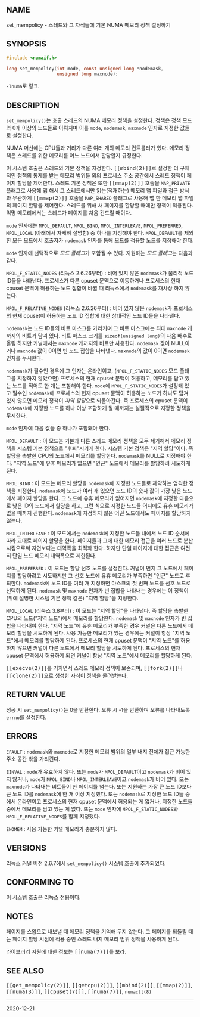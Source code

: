 ## NAME

set_mempolicy - 스레드와 그 자식들에 기본 NUMA 메모리 정책 설정하기

## SYNOPSIS

```c
#include <numaif.h>

long set_mempolicy(int mode, const unsigned long *nodemask,
                   unsigned long maxnode);
```

`-lnuma`로 링크.

## DESCRIPTION

`set_mempolicy()`는 호출 스레드의 NUMA 메모리 정책을 설정한다. 정책은 정책 모드와 0개 이상의 노드들로 이뤄지며 이를 `mode`, `nodemask`, `maxnode` 인자로 지정한 값들로 설정한다.

NUMA 머신에는 CPU들과 거리가 다른 여러 개의 메모리 컨트롤러가 있다. 메모리 정책은 스레드를 위한 메모리를 어느 노드에서 할당할지 규정한다.

이 시스템 호출은 스레드의 기본 정책을 지정한다. <tt>[[mbind(2)]]</tt>로 설정한 더 구체적인 정책의 통제를 받는 메모리 범위들 외의 프로세스 주소 공간에서 스레드 정책이 페이지 할당을 제어한다. 스레드 기본 정책은 또한 <tt>[[mmap(2)]]</tt> 호출을 `MAP_PRIVATE` 플래그로 사용해 맵 해서 그 스레드에서만 읽는(적재하는) 메모리 맵 파일과 접근 방식과 무관하게 <tt>[[mmap(2)]]</tt> 호출을 `MAP_SHARED` 플래그로 사용해 맵 한 메모리 맵 파일의 페이지 할당을 제어한다. 스레드를 위해 새 페이지를 할당할 때에만 정책이 적용된다. 익명 메모리에서는 스레드가 페이지를 처음 건드릴 때이다.

`mode` 인자에는 `MPOL_DEFAULT`, `MPOL_BIND`, `MPOL_INTERLEAVE`, `MPOL_PREFERRED`, `MPOL_LOCAL` (아래에서 자세히 설명함) 중 하나를 지정해야 한다. `MPOL_DEFAULT`를 제외한 모든 모드에서 호출자가 `nodemask` 인자를 통해 모드를 적용할 노드를 지정해야 한다.

`mode` 인자에 선택적으로 *모드 플래그*가 포함될 수 있다. 지원하는 *모드 플래그*는 다음과 같다.

`MPOL_F_STATIC_NODES` (리눅스 2.6.26부터)
:   비어 있지 않은 `nodemask`가 물리적 노드 ID들을 나타낸다. 프로세스가 다른 cpuset 문맥으로 이동하거나 프로세스의 현재 cpuset 문맥이 허용하는 노드 집합이 바뀔 때 리눅스에서 `nodemask`를 재사상 하지 않는다.

`MPOL_F_RELATIVE_NODES` (리눅스 2.6.26부터)
:   비어 있지 않은 `nodemask`가 프로세스의 현재 cpuset이 허용하는 노드 ID 집합에 대한 상대적인 노드 ID들을 나타낸다.

`nodemask`는 노드 ID들의 비트 마스크를 가리키며 그 비트 마스크에는 최대 `maxnode` 개까지의 비트가 담겨 있다. 비트 마스크 크기를 `sizeof(unsigned long)`의 다음 배수로 올림 하지만 커널에서는 `maxnode` 개까지의 비트만 사용한다. `nodemask` 값이 NULL이거나 `maxnode` 값이 0이면 빈 노드 집합을 나타낸다. `maxnode`의 값이 0이면 `nodemask` 인자를 무시한다.

`nodemask`가 필수인 경우에 그 인자는 온라인이고, (`MPOL_F_STATIC_NODES` 모드 플래그를 지정하지 않았으면) 프로세스의 현재 cpuset 문맥이 허용하고, 메모리를 담고 있는 노드를 적어도 한 개는 포함해야 한다. `mode`에 `MPOL_F_STATIC_NODES`가 설정돼 있고 필수인 `nodemask`에 프로세스의 현재 cpuset 문맥이 허용하는 노드가 하나도 담겨 있지 않으면 메모리 정책이 *지역 할당*으로 되돌아간다. 즉 프로세스의 cpuset 문맥이 `nodemask`에 지정한 노드를 하나 이상 포함하게 될 때까지는 실질적으로 지정한 정책을 무시한다.

`mode` 인자에 다음 값들 중 하나가 포함돼야 한다.

`MPOL_DEFAULT`
:   이 모드는 기본과 다른 스레드 메모리 정책을 모두 제거해서 메모리 정책을 시스템 기본 정책으로 "후퇴"시키게 한다. 시스템 기본 정책은 "지역 할당"이다. 즉 할당을 촉발한 CPU의 노드에서 메모리를 할당한다. `nodemask`를 NULL로 지정해야 한다. "지역 노드"에 유휴 메모리가 없으면 "인근" 노드에서 메모리를 할당하려 시도하게 된다.

`MPOL_BIND`
:   이 모드는 메모리 할당을 `nodemask`에 지정한 노드들로 제약하는 엄격한 정책을 지정한다. `nodemask`에 노드가 여러 개 있으면 노드 ID의 숫자 값이 가장 낮은 노드에서 페이지 할당을 한다. 그 노드에 유휴 메모리가 없어지면 `nodemask`에 지정한 다음으로 낮은 ID의 노드에서 할당을 하고, 그런 식으로 지정한 노드들 어디에도 유휴 메모리가 없을 때까지 진행한다. `nodemask`에 지정하지 않은 어떤 노드에서도 페이지를 할당하지 않는다.

`MPOL_INTERLEAVE`
:   이 모드에서는 `nodemask`에 지정한 노드들 내에서 노드 ID 순서에 따라 교대로 페이지 할당을 한다. 페이지들과 그에 대한 메모리 접근을 여러 노드로 분산시킴으로써 지연보다는 대역폭을 최적화 한다. 하지만 단일 페이지에 대한 접근은 여전히 단일 노드 메모리 대역폭으로 제한된다.

`MPOL_PREFERRED`
:   이 모드는 할당 선호 노드를 설정한다. 커널이 먼저 그 노드에서 페이지를 할당하려고 시도하지만 그 선호 노드에 유휴 메모리가 부족하면 "인근" 노드로 후퇴한다. `nodemask`에 노드 ID를 여러 개 지정하면 마스크의 첫 번째 노드를 선호 노드로 선택하게 된다. `nodemask` 및 `maxnode` 인자가 빈 집합을 나타내는 경우에는 이 정책이 (위에 설명한 시스템 기본 정책 같은) "지역 할당"을 지정한다.

`MPOL_LOCAL` (리눅스 3.8부터)
:   이 모드는 "지역 할당"을 나타낸다. 즉 할당을 촉발한 CPU의 노드("지역 노드")에서 메모리를 할당한다. `nodemask` 및 `maxnode` 인자가 빈 집합을 나타내야 한다. "지역 노드"에 유휴 메모리가 부족한 경우 커널은 다른 노드에서 메모리 할당을 시도하게 된다. 사용 가능한 메모리가 있는 경우에는 커널이 항상 "지역 노드"에서 메모리를 할당하게 된다. 프로세스의 현재 cpuset 문맥이 "지역 노드"를 허용하지 않으면 커널이 다른 노드에서 메모리 할당을 시도하게 된다. 프로세스의 현재 cpuset 문맥에서 허용하게 되면 커널이 항상 "지역 노드"에서 메모리를 할당하게 된다.

<tt>[[execve(2)]]</tt>를 거치면서 스레드 메모리 정책이 보존되며, <tt>[[fork(2)]]</tt>나 <tt>[[clone(2)]]</tt>으로 생성한 자식이 정책을 물려받는다.

## RETURN VALUE

성공 시 `set_mempolicy()`는 0을 반환한다. 오류 시 -1을 반환하며 오류를 나타내도록 `errno`를 설정한다.

## ERRORS

`EFAULT`
:   `nodemask`와 `maxnode`로 지정한 메모리 범위의 일부 내지 전체가 접근 가능한 주소 공간 밖을 가리킨다.

`EINVAL`
:   `mode`가 유효하지 않다. 또는 `mode`가 `MPOL_DEFAULT`이고 `nodemask`가 비어 있지 않거나, `mode`가 `MPOL_BIND`나 `MPOL_INTERLEAVE`이고 `nodemask`가 비어 있다. 또는 `maxnode`가 나타내는 비트들이 한 페이지를 넘는다. 또는 지원하는 가장 큰 노드 ID보다 큰 노드 ID를 `nodemask`에 한 개 이상 지정했다. 또는 `nodemask`로 지정한 노드 ID들 중에서 온라인이고 프로세스의 현재 cpuset 문맥에서 허용되는 게 없거나, 지정한 노드들 중에서 메모리를 담고 있는 게 없다. 또는 `mode` 인자에 `MPOL_F_STATIC_NODES`와 `MPOL_F_RELATIVE_NODES`를 함께 지정했다.

`ENOMEM`
:   사용 가능한 커널 메모리가 충분하지 않다.

## VERSIONS

리눅스 커널 버전 2.6.7에서 `set_mempolicy()` 시스템 호출이 추가되었다.

## CONFORMING TO

이 시스템 호출은 리눅스 전용이다.

## NOTES

페이지를 스왑으로 내보낼 때 메모리 정책을 기억해 두지 않는다. 그 페이지를 되돌릴 때는 페이지 할당 시점에 적용 중인 스레드 내지 메모리 범위 정책을 사용하게 된다.

라이브러리 지원에 대한 정보는 <tt>[[numa(7)]]</tt>를 보라.

## SEE ALSO

<tt>[[get_mempolicy(2)]]</tt>, <tt>[[getcpu(2)]]</tt>, <tt>[[mbind(2)]]</tt>, <tt>[[mmap(2)]]</tt>, <tt>[[numa(3)]]</tt>, <tt>[[cpuset(7)]]</tt>, <tt>[[numa(7)]]</tt>, `numactl(8)`

----

2020-12-21
